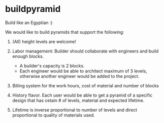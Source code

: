 # buildpyramid
Build like an Egyptian :)

We would like to build pyramids that support the following:

1) (All) height levels are welcome! 
2) Labor management: Builder should collaborate with engineers and build enough blocks.
    - A builder's capacity is 2 blocks.
    - Each engineer would be able to architect maximum of 3 levels, otherwise another engineer would be added to the project.

3) Billing system for the work hours, cost of material and number of blocks

4) History flavor. Each user would be able to get a pyramid of a specific design that has cetain # of levels, material and expected lifetime.

5) Lifetime is inverse proportional to number of levels and direct proportional to quality of materials used.
